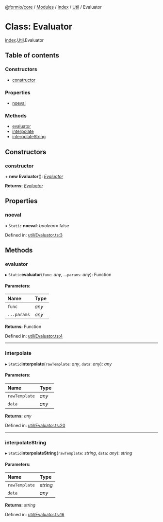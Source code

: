 [@formio/core](../README.md) / [Modules](../modules.md) / [index](../modules/index.md) / [Util](../modules/index.util.md) / Evaluator

# Class: Evaluator

[index](../modules/index.md).[Util](../modules/index.util.md).Evaluator

## Table of contents

### Constructors

- [constructor](index.util.evaluator.md#constructor)

### Properties

- [noeval](index.util.evaluator.md#noeval)

### Methods

- [evaluator](index.util.evaluator.md#evaluator)
- [interpolate](index.util.evaluator.md#interpolate)
- [interpolateString](index.util.evaluator.md#interpolatestring)

## Constructors

### constructor

\+ **new Evaluator**(): [*Evaluator*](index.util.evaluator.md)

**Returns:** [*Evaluator*](index.util.evaluator.md)

## Properties

### noeval

▪ `Static` **noeval**: *boolean*= false

Defined in: [util/Evaluator.ts:3](https://github.com/formio/core/blob/0febf17/src/util/Evaluator.ts#L3)

## Methods

### evaluator

▸ `Static`**evaluator**(`func`: *any*, ...`params`: *any*): Function

#### Parameters:

Name | Type |
:------ | :------ |
`func` | *any* |
`...params` | *any* |

**Returns:** Function

Defined in: [util/Evaluator.ts:4](https://github.com/formio/core/blob/0febf17/src/util/Evaluator.ts#L4)

___

### interpolate

▸ `Static`**interpolate**(`rawTemplate`: *any*, `data`: *any*): *any*

#### Parameters:

Name | Type |
:------ | :------ |
`rawTemplate` | *any* |
`data` | *any* |

**Returns:** *any*

Defined in: [util/Evaluator.ts:20](https://github.com/formio/core/blob/0febf17/src/util/Evaluator.ts#L20)

___

### interpolateString

▸ `Static`**interpolateString**(`rawTemplate`: *string*, `data`: *any*): *string*

#### Parameters:

Name | Type |
:------ | :------ |
`rawTemplate` | *string* |
`data` | *any* |

**Returns:** *string*

Defined in: [util/Evaluator.ts:16](https://github.com/formio/core/blob/0febf17/src/util/Evaluator.ts#L16)
